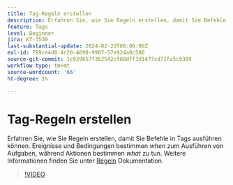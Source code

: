```yaml
---
title: Tag-Regeln erstellen
description: Erfahren Sie, wie Sie Regeln erstellen, damit Sie Befehle in Tags ausführen können. Ereignisse und Bedingungen bestimmen *wann* Aufgaben durchzuführen ist, während Aktionen *was* zu tun haben.
feature: Tags
level: Beginner
jira: KT-3530
last-substantial-update: 2024-02-23T00:00:00Z
exl-id: 789ce4d8-4c20-4690-9907-57e924a0c586
source-git-commit: 1c939857f362542cf88dff3d1477cd71fa5c9389
workflow-type: tm+mt
source-wordcount: '66'
ht-degree: 1%

---
```


# Tag-Regeln erstellen

Erfahren Sie, wie Sie Regeln erstellen, damit Sie Befehle in Tags ausführen können. Ereignisse und Bedingungen bestimmen *when* zum Ausführen von Aufgaben, während Aktionen bestimmen *what* zu tun. Weitere Informationen finden Sie unter [Regeln](https://experienceleague.adobe.com/docs/experience-platform/tags/ui/rules.html?lang=de) Dokumentation.

>[!VIDEO](https://video.tv.adobe.com/v/28730/?learn=on)
